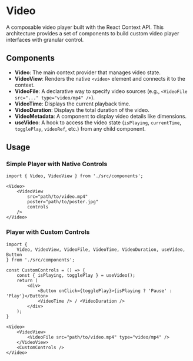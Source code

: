 # Video

A composable video player built with the React Context API. This architecture provides a set of components to build custom video player interfaces with granular control.

## Components

*   **Video**: The main context provider that manages video state.
*   **VideoView**: Renders the native `<video>` element and connects it to the context.
*   **VideoFile**: A declarative way to specify video sources (e.g., `<VideoFile src="..." type="video/mp4" />`).
*   **VideoTime**: Displays the current playback time.
*   **VideoDuration**: Displays the total duration of the video.
*   **VideoMetadata**: A component to display video details like dimensions.
*   **useVideo**: A hook to access the video state (`isPlaying`, `currentTime`, `togglePlay`, `videoRef`, etc.) from any child component.

## Usage

### Simple Player with Native Controls
```tsx
import { Video, VideoView } from './src/components';

<Video>
    <VideoView
        src="path/to/video.mp4"
        poster="path/to/poster.jpg"
        controls
    />
</Video>
```

### Player with Custom Controls
```tsx
import {
    Video, VideoView, VideoFile, VideoTime, VideoDuration, useVideo, Button
} from './src/components';

const CustomControls = () => {
    const { isPlaying, togglePlay } = useVideo();
    return (
        <div>
            <Button onClick={togglePlay}>{isPlaying ? 'Pause' : 'Play'}</Button>
            <VideoTime /> / <VideoDuration />
        </div>
    );
}

<Video>
    <VideoView>
        <VideoFile src="path/to/video.mp4" type="video/mp4" />
    </VideoView>
    <CustomControls />
</Video>
```
